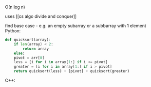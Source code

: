 
O(n log n)

uses [[cs algo divide and conquer]]

find base case - e.g. an empty subarray or a subbarray with 1 element
Python:
```python
def quicksort(array):
	if len(array) < 2:
		return array
	else:
	pivot = arr[0]
	less = [i for i in array[1:] if i <= pivot]
	greater = [i for i in array[1:] if i > pivot]
	return quicksort(less) + [pivot] + quicksort(greater)
```
C++:
```c++


```